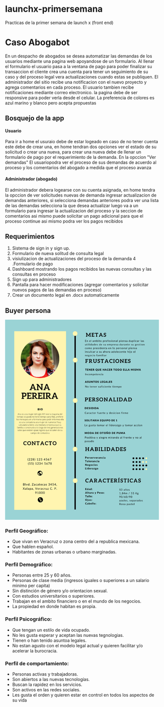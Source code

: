 # launchx-primersemana
Practicas de la primer semana de launch x (front end)
# Caso Abogabot
En un despacho de abogados se desea automatizar las demandas de los usuarios mediante una pagina web apoyandose de un formulario. Al llenar el formulario
el usuario pasa a la ventana de pago para poder finalizar su transaccion el cliente crea una cuenta para tener un seguimiento de su caso y del proceso legal
vera actualizaciones cuando estas se publiquen. El administrador del sitio recibe una notificacion con el nuevo proyecto y agrega comentarios en cada proceso. 
El usuario tambien recibe notificaciones mediante correo electronico. la pagina debe de ser responsive para poder verla desde el celular. La preferencia de colores
es azul marino y blanco pero acepta propuestas

## Bosquejo de la app
#### Usuario
Para ir a home el usuraio debe de estar logeado en caso de no tener cuenta este debe de crear una, en home tendran dos opciones ver el estado de su solicitud o crear una
nueva, para crear una nueva debe de llenar un formulario de pago por el requerimiento de la demanda. En la opccion "Ver demandas" El usuariopodra ver el proceso de sus demandas
de acuerdo al proceso y los comentarios del abogado a medida que el proceso avanza

#### Administrador (abogado)
El administrador debera logearse con su cuenta asignada, en home tendra la opccion de ver solicitudes nuevas de demanda ingresar actualizacion de demandas anteriores, si 
selecciona demandas anteriores podra ver una lista de las demandas selecciona la que desea actualizar luego va a un formulario para ingresar la actualizacion del proceso y 
la seccion de comentarios asi mismo puede solicitar un pago adicional para que el proceso continue asi mismo podra ver los pagos recibidos

## Requerimientos
1. Sistema de sign in y sign up.
2. Formulario de nueva solitud de consulta legal
3. visiulizacion de actualizaciones del proceso de la demanda
4 .Formulario de pago
5. Dashboard mostrando los pagos recibidos las nuevas consultas y las consultas en proceso
6. Sign up para administradores
7. Pantalla para hacer modificaciones (agregar comentarios y solicitar nuevos pagos de las demandas en proceso)
8. Crear un documento legal en .docx automaticamente
 
 ## Buyer persona
 ![Buyer Persona - DanielGarcia5](https://github.com/DanielGarcia5/launchx-primersemana/blob/main/Buyer%20person.png)

### Perfil Geográfico:

-	Que vivan en Veracruz o zona centro del a republica mexicana. 
-	Que hablen español. 
-	Habitantes de zonas urbanas o urbano marginadas.

### Perfil Demográfico:

-	Personas entre 25 y 60 años. 
-	Personas de clase media (ingresos iguales o superiores a un salario minimo per capita) 
-	Sin distinción de género y/o orientacion sexual. 
-	Con estudios universitarios o superiores. 
-	Trabajan en el ambito financiero o en el mundo de los negocios. 
-	La propiedad en donde habitan es propia.

### Perfil Psicográfico:

-	Que tengan un estilo de vida ocupado. 
-	No les gusta esperar y aceptan las nuevas tegnologias. 
-	Tienen o han tenido asuntoa legales. 
-	No estan agusto con el modelo legal actual y quieren facilitar y/o acelerar la burocracia. 

### Perfil de comportamiento:

-	Personas activas y trabajadoras. 
-	Son abiertos a las nuevas tecnologías. 
-	Buscan la rapidez en los servicios. 
- Son activos en las redes sociales. 
- Les gusta el orden y quieren estar en control en todos los aspectos de su vida

